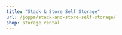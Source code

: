 ```yaml
---
title: "Stack & Store Self Storage"
url: /joppa/stack-and-store-self-storage/
shop: storage rental
---
```

